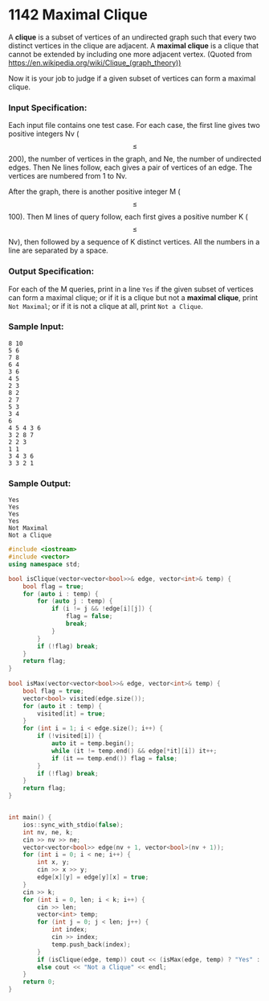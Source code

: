 # 1142 Maximal Clique
A **clique** is a subset of vertices of an undirected graph such that every two distinct vertices in the clique are adjacent. A **maximal clique** is a clique that cannot be extended by including one more adjacent vertex. (Quoted from https://en.wikipedia.org/wiki/Clique_(graph_theory))

Now it is your job to judge if a given subset of vertices can form a maximal clique.

### Input Specification:

Each input file contains one test case. For each case, the first line gives two positive integers Nv ($$\le$$ 200), the number of vertices in the graph, and Ne, the number of undirected edges. Then Ne lines follow, each gives a pair of vertices of an edge. The vertices are numbered from 1 to Nv.

After the graph, there is another positive integer M ($$\le$$ 100). Then M lines of query follow, each first gives a positive number K ($$\le$$ Nv), then followed by a sequence of K distinct vertices. All the numbers in a line are separated by a space.

### Output Specification:

For each of the M queries, print in a line `Yes` if the given subset of vertices can form a maximal clique; or if it is a clique but not a **maximal clique**, print `Not Maximal`; or if it is not a clique at all, print `Not a Clique`.

### Sample Input:
```in
8 10
5 6
7 8
6 4
3 6
4 5
2 3
8 2
2 7
5 3
3 4
6
4 5 4 3 6
3 2 8 7
2 2 3
1 1
3 4 3 6
3 3 2 1
```

### Sample Output:
```out
Yes
Yes
Yes
Yes
Not Maximal
Not a Clique
```

```cpp
#include <iostream>
#include <vector>
using namespace std;

bool isClique(vector<vector<bool>>& edge, vector<int>& temp) {
    bool flag = true;
    for (auto i : temp) {
        for (auto j : temp) {
            if (i != j && !edge[i][j]) {
                flag = false;
                break;
            }
        }
        if (!flag) break;
    }
    return flag;
}
 
bool isMax(vector<vector<bool>>& edge, vector<int>& temp) {
    bool flag = true;
    vector<bool> visited(edge.size());
    for (auto it : temp) {
        visited[it] = true;
    }
    for (int i = 1; i < edge.size(); i++) {
        if (!visited[i]) {
            auto it = temp.begin();
            while (it != temp.end() && edge[*it][i]) it++;
            if (it == temp.end()) flag = false;
        }
        if (!flag) break;
    }
    return flag;
}


int main() {
    ios::sync_with_stdio(false);
    int nv, ne, k;
    cin >> nv >> ne;
    vector<vector<bool>> edge(nv + 1, vector<bool>(nv + 1));
    for (int i = 0; i < ne; i++) {
        int x, y;
        cin >> x >> y;
        edge[x][y] = edge[y][x] = true;
    }
    cin >> k;
    for (int i = 0, len; i < k; i++) {
        cin >> len;
        vector<int> temp;
        for (int j = 0; j < len; j++) {
            int index;
            cin >> index;
            temp.push_back(index);
        }
        if (isClique(edge, temp)) cout << (isMax(edge, temp) ? "Yes" : "Not Maximal") << endl;
        else cout << "Not a Clique" << endl;
    }
    return 0;
}
```